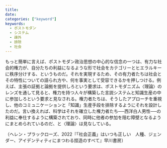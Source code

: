 ```yaml
---
title: 
date: 
categories: ["keyword"]
keywords:
  - ポストモダン
  - システム
  - 疎外
  - 排除
  - 社会
---
```

もっと簡単に言えば、ポストモダン政治思想の中心的な信念の一つは、有力な社会的権力が、自分たちの利益になるような形で社会をカテゴリーとヒエラルキーに秩序分けする、というものだ。それを実現するため、その有力者たちは社会とその特性についての語られ方や、何を事実として受容できるかを押しつける。例えば、主張の証拠と論拠を提供しろという要求は、ポストモダニズム〈理論〉のレンズを通して見ると、権力を持つ人々が構築した言説システムと知識生産の中に参加しろという要求と見なされる。権力者たちは、そうしたアプローチを重視し、他のコミュニケーションと「知識」生産手段を排除するようにそれを設計したのだ。言い換えれば、科学はそれを確立した権力者たち──西洋白人男性──の利益に奉仕するように構築されており、同時に他者の参加を阻む障壁となるようにまとめられているのだ、と〈理論〉は見なしている。

（ヘレン・プラックローズ、2022『「社会正義」はいつも正しい　人種、ジェンダー、アイデンティティにまつわる捏造のすべて』早川書房）